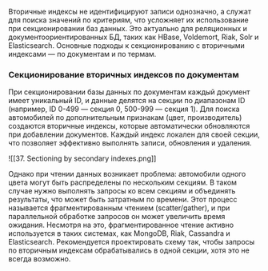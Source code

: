 Вторичные индексы не идентифицируют записи однозначно, а служат для поиска значений по критериям, что усложняет их использование при секционировании баз данных. Это актуально для реляционных и документоориентированных БД, таких как HBase, Voldemort, Riak, Solr и Elasticsearch. Основные подходы к секционированию с вторичными индексами — по документам и по термам.

### Секционирование вторичных индексов по документам

При секционировании базы данных по документам каждый документ имеет уникальный ID, и данные делятся на секции по диапазонам ID (например, ID 0-499 — секция 0, 500-999 — секция 1). Для поиска автомобилей по дополнительным признакам (цвет, производитель) создаются вторичные индексы, которые автоматически обновляются при добавлении документов. Каждый индекс локален для своей секции, что позволяет эффективно выполнять записи, обновления и удаления.

![[37. Sectioning by secondary indexes.png]]

Однако при чтении данных возникает проблема: автомобили одного цвета могут быть распределены по нескольким секциям. В таком случае нужно выполнять запросы ко всем секциям и объединять результаты, что может быть затратным по времени. Этот процесс называется фрагментированным чтением (scatter/gather), и при параллельной обработке запросов он может увеличить время ожидания. Несмотря на это, фрагментированное чтение активно используется в таких системах, как MongoDB, Riak, Cassandra и Elasticsearch. Рекомендуется проектировать схему так, чтобы запросы по вторичным индексам обрабатывались в одной секции, хотя это не всегда возможно.